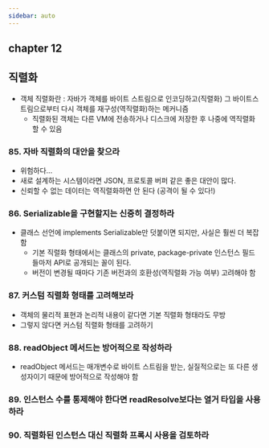 ```yaml
---
sidebar: auto
---
```


## chapter 12

## 직렬화

-   객체 직렬화란 : 자바가 객체를 바이트 스트림으로 인코딩하고(직렬화) 그 바이트스트림으로부터 다시 객체를 재구성(역직렬화)하는 메커니즘
    -   직렬화된 객체는 다른 VM에 전송하거나 디스크에 저장한 후 나중에 역직렬화할 수 있음

### 85. 자바 직렬화의 대안을 찾으라

-   위험하다...
-   새로 설계하는 시스템이라면 JSON, 프로토콜 버퍼 같은 좋은 대안이 많다.
-   신뢰할 수 없는 데이터는 역직렬화하면 안 된다 (공격이 될 수 있다!)

### 86. Serializable을 구현할지는 신중히 결정하라

-   클래스 선언에 implements Serializable만 덧붙이면 되지만, 사실은 훨씬 더 복잡함
    -   기본 직렬화 형태에서는 클래스의 private, package-private 인스턴스 필드들마저 API로 공개되는 꼴이 된다.
    -   버전이 변경될 때마다 기존 버전과의 호환성(역직렬화 가능 여부) 고려해야 함

### 87. 커스텀 직렬화 형태를 고려해보라

-   객체의 물리적 표현과 논리적 내용이 같다면 기본 직렬화 형태라도 무방
-   그렇지 않다면 커스텀 직렬화 형태를 고려하기

### 88. readObject 메서드는 방어적으로 작성하라

-   readObject 메서드는 매개변수로 바이트 스트림을 받는, 실질적으로는 또 다른 생성자이기 때문에 방어적으로 작성해야 함

### 89. 인스턴스 수를 통제해야 한다면 readResolve보다는 열거 타입을 사용하라

### 90. 직렬화된 인스턴스 대신 직렬화 프록시 사용을 검토하라
